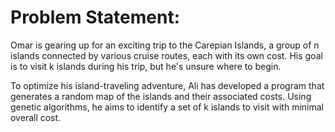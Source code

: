 <h1>Problem Statement:</h1>
<p>Omar is gearing up for an exciting trip to the Carepian Islands, a group of n islands connected by various cruise routes, each with its own cost. His goal is to visit k islands during his trip, but he's unsure where to begin.</p>
<p>To optimize his island-traveling adventure, Ali has developed a program that generates a random map of the islands and their associated costs. Using genetic algorithms, he aims to identify a set of k islands to visit with minimal overall cost.</p>
